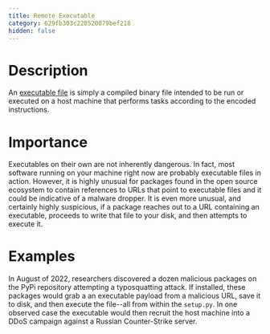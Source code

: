 ```yaml
---
title: Remote Executable
category: 629fb303c228520079bef218
hidden: false
---
```


# Description

An [executable file](https://en.wikipedia.org/wiki/Executable) is simply a compiled binary file intended to be run or executed on a host machine that performs tasks according to the encoded instructions.

# Importance

Executables on their own are not inherently dangerous. In fact, most software running on your machine right now are probably executable files in action. However, it is highly unusual for packages found in the open source ecosystem to contain references to URLs that point to executable files and it could be indicative of a malware dropper. It is even more unusual, and certainly highly suspicious, if a package reaches out to a URL containing an executable, proceeds to write that file to your disk, and then attempts to execute it.

# Examples

In August of 2022, researchers discovered a dozen malicious packages on the PyPi repository attempting a typosquatting attack. If installed, these packages would grab a an executable payload from a malicious URL, save it to disk, and then execute the file--all from within the `setup.py`. In one observed case the executable would then recruit the host machine into a DDoS campaign against a Russian Counter-Strike server.
